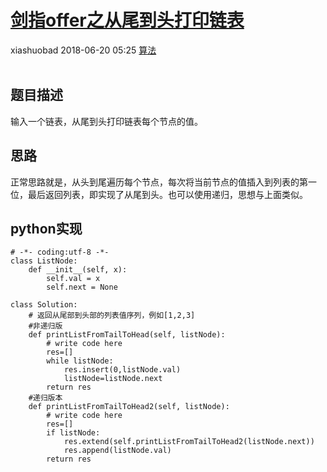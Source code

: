 <div class="blog-article">
    <h1><a href="p.html?p=算法/剑指offer之从尾到头打印链表" class="title">剑指offer之从尾到头打印链表</a></h1>
    <span class="author">xiashuobad</span>
    <span class="time">2018-06-20 05:25</span>
    <span><a href="tags.html?t=算法" class="tag">算法</a></span>
    </div>
<br/>

## 题目描述 ##
输入一个链表，从尾到头打印链表每个节点的值。
## 思路 ##
正常思路就是，从头到尾遍历每个节点，每次将当前节点的值插入到列表的第一位，最后返回列表，即实现了从尾到头。也可以使用递归，思想与上面类似。
## python实现 ##

	# -*- coding:utf-8 -*-
	class ListNode:
	    def __init__(self, x):
	        self.val = x
	        self.next = None
	
	class Solution:
	    # 返回从尾部到头部的列表值序列，例如[1,2,3]
	    #非递归版
	    def printListFromTailToHead(self, listNode):
	        # write code here
	        res=[]
	        while listNode:
	            res.insert(0,listNode.val)
	            listNode=listNode.next
	        return res
	    #递归版本
	    def printListFromTailToHead2(self, listNode):
	        # write code here
	        res=[]
	        if listNode:
	            res.extend(self.printListFromTailToHead2(listNode.next))
	            res.append(listNode.val)
	        return res
